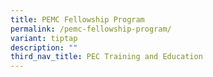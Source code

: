 ```yaml
---
title: PEMC Fellowship Program
permalink: /pemc-fellowship-program/
variant: tiptap
description: ""
third_nav_title: PEC Training and Education
---
```

